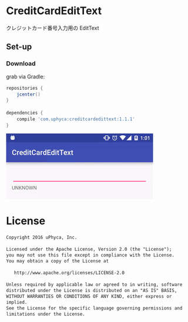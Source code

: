 # CreditCardEditText
クレジットカード番号入力用の EditText

## Set-up

### Download
grab via Gradle:
```groovy
repositories {
    jcenter()
}

dependencies {
    compile 'com.uphyca:creditcardedittext:1.1.1'
}
```


![CreditCardEditText](CreditCardEditText.gif)

# License

    Copyright 2016 uPhyca, Inc.

    Licensed under the Apache License, Version 2.0 (the "License");
    you may not use this file except in compliance with the License.
    You may obtain a copy of the License at

       http://www.apache.org/licenses/LICENSE-2.0

    Unless required by applicable law or agreed to in writing, software
    distributed under the License is distributed on an "AS IS" BASIS,
    WITHOUT WARRANTIES OR CONDITIONS OF ANY KIND, either express or implied.
    See the License for the specific language governing permissions and
    limitations under the License.